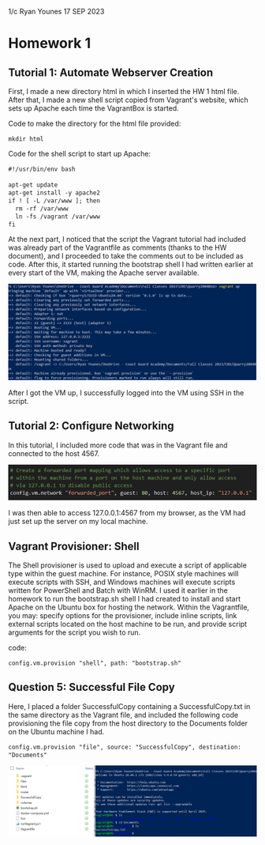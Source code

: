 1/c Ryan Younes
17 SEP 2023

# Homework 1

## Tutorial 1: Automate Webserver Creation

First, I made a new directory html in which I inserted the HW 1 html file. After that, I made a new shell script copied from Vagrant's website, which sets up Apache each time the VagrantBox is started.

Code to make the directory for the html file provided:

```
mkdir html
```

Code for the shell script to start up Apache:

```
#!/usr/bin/env bash

apt-get update
apt-get install -y apache2
if ! [ -L /var/www ]; then
  rm -rf /var/www
  ln -fs /vagrant /var/www
fi
```

At the next part, I noticed that the script the Vagrant tutorial had included was already part of the Vagrantfile as comments (thanks to the HW document), and I proceeded to take the comments out to be included as code. After this, it started running the bootstrap shell I had written earlier at every start of the VM, making the Apache server available.

![Vagrant up...with a server!](UpWithNetworking.PNG)

After I got the VM up, I successfully logged into the VM using SSH in the script. 

## Tutorial 2: Configure Networking

In this tutorial, I included more code that was in the Vagrant file and connected to the host 4567. 

![Included code](ConnectPortHost.PNG)

I was then able to access 127.0.0.1:4567 from my browser, as the VM had just set up the server on my local machine.

## Vagrant Provisioner: Shell

The Shell provisioner is used to upload and execute a script of applicable type within the guest machine. For instance, POSIX style machines will execute scripts with SSH, and Windows machines will execute scripts written for PowerShell and Batch with WinRM. I used it earlier in the homework to run the bootstrap.sh shell I had created to install and start Apache on the Ubuntu box for hosting the network. Within the Vagrantfile, you may: specify options for the provisioner, include inline scripts, link external scripts located on the host machine to be run, and provide script arguments for the script you wish to run.

 code:

```
config.vm.provision "shell", path: "bootstrap.sh"
```
## Question 5: Successful File Copy

Here, I placed a folder SuccessfulCopy containing a SuccessfulCopy.txt in the same directory as the Vagrant file, and included the following code provisioning the file copy from the host directory to the Documents folder on the Ubuntu machine I had.

```
config.vm.provision "file", source: "SuccessfulCopy", destination: "Documents"
```

![Screenshot of successful folder SuccessfulCopy copied to Documents on the Ubuntu guest machine.](Q5.PNG)
